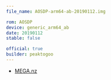 ```yaml
---
file_name: AOSDP-arm64-ab-20190112.img

rom: AOSDP
device: generic_arm64_ab
date: 20190112
stable: false

official: true
builder: peaktogoo
---
```

<!-- Insert downloads here: -->

* [MEGA.nz](https://mega.nz/#!SzoVxKja!rgh2S8Xnsw5JgNwN5km74vaNneLb3sbXnu69llJpIzQ)
